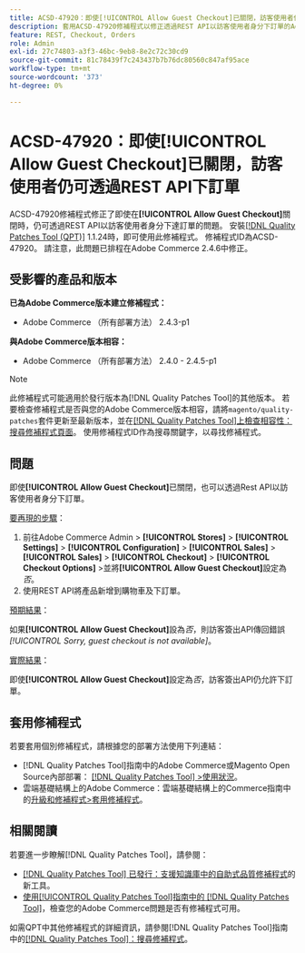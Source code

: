 ```yaml
---
title: ACSD-47920：即使[!UICONTROL Allow Guest Checkout]已關閉，訪客使用者仍可透過REST API下訂單
description: 套用ACSD-47920修補程式以修正透過REST API以訪客使用者身分下訂單的Adobe Commerce問題，即使[!UICONTROL Allow Guest Checkout]已關閉亦然。
feature: REST, Checkout, Orders
role: Admin
exl-id: 27c74803-a3f3-46bc-9eb8-8e2c72c30cd9
source-git-commit: 81c78439f7c243437b7b76dc80560c847af95ace
workflow-type: tm+mt
source-wordcount: '373'
ht-degree: 0%

---
```


# ACSD-47920：即使&#x200B;**[!UICONTROL Allow Guest Checkout]**&#x200B;已關閉，訪客使用者仍可透過REST API下訂單

ACSD-47920修補程式修正了即使在&#x200B;**[!UICONTROL Allow Guest Checkout]**&#x200B;關閉時，仍可透過REST API以訪客使用者身分下達訂單的問題。 安裝[[!DNL Quality Patches Tool (QPT)]](https://experienceleague.adobe.com/en/docs/commerce-knowledge-base/kb/announcements/commerce-announcements/magento-quality-patches-released-new-tool-to-self-serve-quality-patches) 1.1.24時，即可使用此修補程式。 修補程式ID為ACSD-47920。 請注意，此問題已排程在Adobe Commerce 2.4.6中修正。

## 受影響的產品和版本

**已為Adobe Commerce版本建立修補程式：**

* Adobe Commerce （所有部署方法） 2.4.3-p1

**與Adobe Commerce版本相容：**

* Adobe Commerce （所有部署方法） 2.4.0 - 2.4.5-p1

>[!NOTE]
>
>此修補程式可能適用於發行版本為[!DNL Quality Patches Tool]的其他版本。 若要檢查修補程式是否與您的Adobe Commerce版本相容，請將`magento/quality-patches`套件更新至最新版本，並在[[!DNL Quality Patches Tool]上檢查相容性：搜尋修補程式頁面](https://experienceleague.adobe.com/tools/commerce-quality-patches/index.html)。 使用修補程式ID作為搜尋關鍵字，以尋找修補程式。

## 問題

即使&#x200B;**[!UICONTROL Allow Guest Checkout]**&#x200B;已關閉，也可以透過Rest API以訪客使用者身分下訂單。

<u>要再現的步驟</u>：

1. 前往Adobe Commerce Admin > **[!UICONTROL Stores]** > **[!UICONTROL Settings]** > **[!UICONTROL Configuration]** > **[!UICONTROL Sales]** > **[!UICONTROL Sales]** > **[!UICONTROL Checkout]** > **[!UICONTROL Checkout Options]** >並將&#x200B;**[!UICONTROL Allow Guest Checkout]**&#x200B;設定為&#x200B;_否_。
1. 使用REST API將產品新增到購物車及下訂單。

<u>預期結果</u>：

如果&#x200B;**[!UICONTROL Allow Guest Checkout]**&#x200B;設為&#x200B;_否_，則訪客簽出API傳回錯誤&#x200B;*[!UICONTROL Sorry, guest checkout is not available]*。

<u>實際結果</u>：

即使&#x200B;**[!UICONTROL Allow Guest Checkout]**&#x200B;設定為&#x200B;_否_，訪客簽出API仍允許下訂單。

## 套用修補程式

若要套用個別修補程式，請根據您的部署方法使用下列連結：

* [!DNL Quality Patches Tool]指南中的Adobe Commerce或Magento Open Source內部部署： [[!DNL Quality Patches Tool] >使用狀況](/help/tools/quality-patches-tool/usage.md)。
* 雲端基礎結構上的Adobe Commerce：雲端基礎結構上的Commerce指南中的[升級和修補程式>套用修補程式](https://experienceleague.adobe.com/docs/commerce-cloud-service/user-guide/develop/upgrade/apply-patches.html)。

## 相關閱讀

若要進一步瞭解[!DNL Quality Patches Tool]，請參閱：

* [[!DNL Quality Patches Tool] 已發行：支援知識庫中的自助式品質修補程式](https://experienceleague.adobe.com/en/docs/commerce-knowledge-base/kb/announcements/commerce-announcements/magento-quality-patches-released-new-tool-to-self-serve-quality-patches)的新工具。
* [使用[!UICONTROL Quality Patches Tool]指南中的 [!DNL Quality Patches Tool]](/help/tools/quality-patches-tool/patches-available-in-qpt/check-patch-for-magento-issue-with-magento-quality-patches.md)，檢查您的Adobe Commerce問題是否有修補程式可用。


如需QPT中其他修補程式的詳細資訊，請參閱[!DNL Quality Patches Tool]指南中的[[!DNL Quality Patches Tool]：搜尋修補程式](https://experienceleague.adobe.com/tools/commerce-quality-patches/index.html)。
